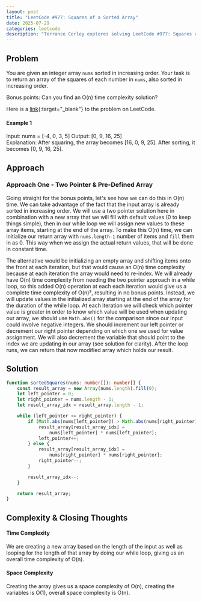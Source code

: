```yaml
---
layout: post
title: "LeetCode #977: Squares of a Sorted Array"
date: 2025-07-29
categories: leetcode
description: "Terrance Corley explores solving LeetCode #977: Squares of a Sorted Array with a TypeScript solution."
---
```


## Problem

You are given an integer array `nums` sorted in increasing order. Your task is to return an array of the squares of each number in `nums`, also sorted in increasing order.

Bonus points: Can you find an O(n) time complexity solution?

Here is a [link](https://leetcode.com/problems/squares-of-a-sorted-array/description/){:target="\_blank"} to the problem on LeetCode.

#### Example 1

Input: nums = [-4, 0, 3, 5]
Output: [0, 9, 16, 25]  
Explanation: After squaring, the array becomes [16, 0, 9, 25].
After sorting, it becomes [0, 9, 16, 25].

## Approach

### Approach One - Two Pointer & Pre-Defined Array

Going straight for the bonus points, let's see how we can do this in O(n) time. We can take advantage of the fact that the input array is already sorted in increasing order.
We will use a two pointer solution here in combination with a new array that we will fill with default values (0 to keep things simple), then in our while loop we will assign new values to these array items, starting at the end of the array. To make this O(n) time, we can initialize our return array
with `nums.length-1` number of items and `fill` them in as 0. This way when we assign the actual return values, that will be done in constant time.

The alternative would be initializing an empty array and shifting items
onto the front at each iteration, but that would cause an O(n) time complexity because at each iteration the array would need to re-index. We will already have O(n) time complexity from needing the two pointer approach in a while loop, so this added O(n)
operation at each each iteration would give us a complete time complexity of O(n)², resulting in no bonus points. Instead, we will update values in the initialized array starting at the end of the array for the duration of the while loop.
At each iteration we will check which pointer value is greater in order to know which value will be used when updating our array, we should use `Math.abs()` for the comparison since our input could involve negative integers. We should increment our left pointer or decrement our right pointer depending on which one we used for value assignment.
We will also decrement the variable that should point to the index we are updating in our array (see solution for clarity). After the loop runs, we can return that now modified array which
holds our result.

## Solution

```ts
function sortedSquares(nums: number[]): number[] {
    const result_array = new Array(nums.length).fill(0);
    let left_pointer = 0;
    let right_pointer = nums.length - 1;
    let result_array_idx = result_array.length - 1;

    while (left_pointer <= right_pointer) {
        if (Math.abs(nums[left_pointer]) > Math.abs(nums[right_pointer])) {
            result_array[result_array_idx] =
                nums[left_pointer] * nums[left_pointer];
            left_pointer++;
        } else {
            result_array[result_array_idx] =
                nums[right_pointer] * nums[right_pointer];
            right_pointer--;
        }

        result_array_idx--;
    }

    return result_array;
}
```

## Complexity & Closing Thoughts

#### Time Complexity

We are creating a new array based on the length of the input as well as looping for the length of that array by doing our while loop, giving us an overall time complexity of O(n).

#### Space Complexity

Creating the array gives us a space complexity of O(n), creating the variables is O(1), overall space complexity is O(n).
